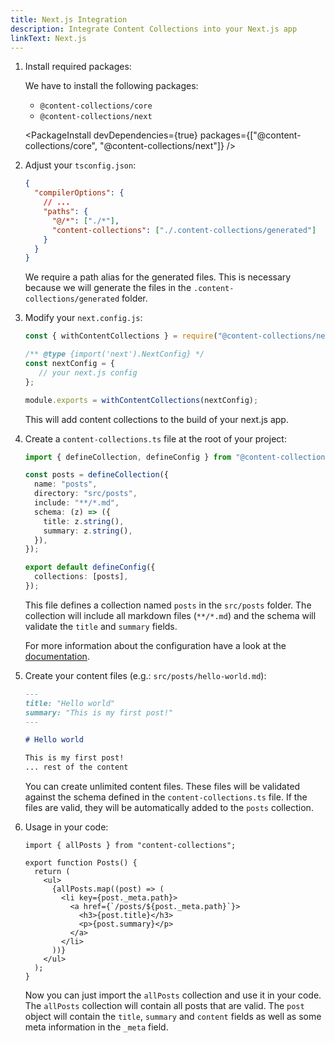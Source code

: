 ```yaml
---
title: Next.js Integration
description: Integrate Content Collections into your Next.js app
linkText: Next.js
---
```


1. Install required packages:

   We have to install the following packages:

   - `@content-collections/core`
   - `@content-collections/next`

   <PackageInstall devDependencies={true} packages={["@content-collections/core", "@content-collections/next"]} />

1. Adjust your `tsconfig.json`:

   ```json
   {
     "compilerOptions": {
       // ...
       "paths": {
         "@/*": ["./*"],
         "content-collections": ["./.content-collections/generated"]
       }
     }
   }
   ```

   We require a path alias for the generated files.
   This is necessary because we will generate the files in the `.content-collections/generated` folder.

1. Modify your `next.config.js`:

   ```js
   const { withContentCollections } = require("@content-collections/next");

   /** @type {import('next').NextConfig} */
   const nextConfig = {
      // your next.js config
   };

   module.exports = withContentCollections(nextConfig);
   ```

   This will add content collections to the build of your next.js app.


1. Create a `content-collections.ts` file at the root of your project:

   ```ts
   import { defineCollection, defineConfig } from "@content-collections/core";

   const posts = defineCollection({
     name: "posts",
     directory: "src/posts",
     include: "**/*.md",
     schema: (z) => ({
       title: z.string(),
       summary: z.string(),
     }),
   });

   export default defineConfig({
     collections: [posts],
   });
   ```

   This file defines a collection named `posts` in the `src/posts` folder.
   The collection will include all markdown files (`**/*.md`) and the schema will validate the `title` and `summary` fields.

   For more information about the configuration have a look at the [documentation](/docs/main/configuration).

1. Create your content files (e.g.: `src/posts/hello-world.md`):

   ```md
   ---
   title: "Hello world"
   summary: "This is my first post!"
   ---

   # Hello world

   This is my first post!
   ... rest of the content
   ```

   You can create unlimited content files.
   These files will be validated against the schema defined in the `content-collections.ts` file.
   If the files are valid, they will be automatically added to the `posts` collection.

1. Usage in your code:

   ```tsx
   import { allPosts } from "content-collections";

   export function Posts() {
     return (
       <ul>
         {allPosts.map((post) => (
           <li key={post._meta.path}>
             <a href={`/posts/${post._meta.path}`}>
               <h3>{post.title}</h3>
               <p>{post.summary}</p>
             </a>
           </li>
         ))}
       </ul>
     );
   }
   ```

   Now you can just import the `allPosts` collection and use it in your code.
   The `allPosts` collection will contain all posts that are valid.
   The `post` object will contain the `title`, `summary` and `content` fields as well as some meta information in the `_meta` field.
